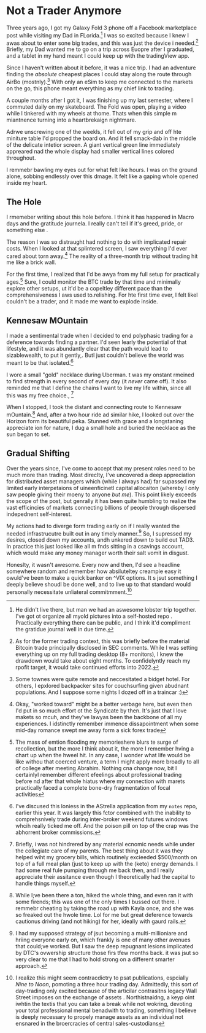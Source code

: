 # Not a Trader Anymore

Three years ago, I got my Galaxy Fold 3 phone off a Facebook marketplace post while visiting my Dad in FLorida.[^a] I was so excited because I knew I awas about to enter sone big trades, and this was just the device i needed.[^b] Briefly, my Dad wanted me to go on a trip across Euopre after I graduated, and a tablet in my hand meant I could keep up with the tradingView app.

Since I haven't written about it before, it was a nice trip. I had an adventure finding the _absolute_ cheapest places I could stay along the route through AirBo (mostnly).[^c] With only an eSim to keep me connected to the markets on the go, this phone meant everything as my chief link to trading.

A couple months after I got it,  I was finishing up my last semester, where I commuted daily on my skateboard. The Fold was open, playing a video while I tinkered with my wheels at thome. Thats when this simple m miantnence turning into a heartbrekaign nightmare.

Adrwe unscrewing one of the weekls, it fell out of my grip and off hte miniture table I'd propped the board on. And it fell smack-dab in the middle of the delicate intetior screen. A giant vertical green line immediately appreared nad the whole display had smaller vertical lines colored throughout.

I remmebr bawling my eyes out for what felt like hours. I was on the ground alone, sobbing endlessly over this dmage. It felt like a gaping whole opened inside my heart.

## The Hole

I rmemeber writing about this hole before. I think it has happered in Macro days and the gratitude journela. I really can't tell if it's greed, pride, or something else .

The reason I was so distraught had nothing to do with implicated repair costs. When I looked at that splintered screen, I saw everything I'd ever cared about torn away.[^d] The reality of a three-month trip without trading hit me like a brick wall.

For the first time, I realized that I'd be awya from my full setup for practically ages.[^e] Sure, I could monitor the BTC trade by that time and minimally explore other setups, ut it'd be a copeltley different pace than the comprehensiveness I aws used to.relishing. For hte first time ever, I felt likeI couldn't be a trader, and it made me want to explode inside.

## Kennesaw MOuntain

I made a sentimental trade when I decided to end polyphasic trading for a deference towards finding a partner. I'd seen learly the potential of that lifestyle, and it was abundantly clear that the path would lead to sizablewealth, to put it gently,. ButI just couldn't believe the world was meant to be that isolated.[^f]

I wore a small "gold" necklace during Uberman. t was my onstant rmeined to find strength in every second of every day (it _never_ came off). It also reminded me that I define the chains I want to live my life within, since all this was my free choice., [^g]

When I stopped, I took the distant and connecting route to Kennesaw mOuntain.[^h] And, after a two hour ride ad similar hike, I looked out over the Horizon form its beautiful peka. Stunned with grace and a longstaning appreciate ion for nature, I dug a small hole and buried the necklace as the sun began to set.


## Gradual Shifting

Over the years since, I've come to accept that my present roles need to be much more than trading. Most direclty, I've uncovered a deep appreciation for distributed asset managers which (while I always had) far supassed my limited early interpetaions of uineenficinetl capital allocaiton (whereby I only saw people giving their moeny to anyone _but me_). This point likely exceeds the scope of the post, but genrally it has been quite humbling to realize the vast efficincies of markets connecting billions of people through dispersed indepednent self-interest.

My actions had to diverge form trading early on if I really wanted the needed infrastrucutre built out in any timely manner.[^i] So, I supressed my desires, closed down my accounts, andh unkered down to build out TAD3. In practice this just looked like all m fnds sitting in a csavings account, which would make any money manager worth their salt vomit in disgust.

Honeslty, it wasn't awesome. Every now and then, I'd see a headline somewhere random and remember how absiluteltey creampie easy it owuld've been to make a quick banker on ^VIX options. It
s jsut something I deeply believe shoudl be done well, and to live up to that standard would personally necessitate unliateral commitmment.[^j]



[^a]: He didn't live there, but man we had an aswesome lobster trip together. I've got ot organize all myold pictures into a self-hosted repo . Practically everything there can be public, and I think it'd compliment the gratidue journal well in due time.

[^b]: As for the former trading context, this was briefly before the material Bitcoin trade principally disclosed in SEC comments. While I was setting everything up on my full trading desktop (8+ monitors), I knew the drawdown would take about eight months. To confidelyntly reach my rpofit target, it would take continued efforts into 2022.

[^c]: Some townes were quite remote and neccesitated a bidget hotel. For others, I epxlored backpacker sites for couchsurfing given abudnant populations. And I suppose some nights I dozed off in a traincar :)

[^d]: Okay, "worked toward" might be a better verbage here, but even then I'd put in so much effort ot the Syndicate by then. It's just that I love makets so mcuh, and they've lawyas been the backbone of all my experiences. I idstinctly remember immence dissapointment when some mid-day romance swept me away form a sick forex trade

[^e]: The mass of emtion flooding my memorieshere blurs te surge of recollection, but the more I think about it, the more I remember hving a chart up when the hweel hit. In any case, I wonder what life would be like withou that coerced venture, a term I might apply more broadly to all of college after meeting Abrahim. Nothing cna change now, bit I certainlyl remember different efeelings about professional trading before nd after that whole hiatus where my connection with marets practically faced a complete bone-dry fragmentation of focal activities

[^f]: I've discused this loniess in the AStrella application from my `notes` repo, earlier this year. It was largely this fctor combined with the inability to comprehsnively trade during inter-broker weekend futures windows whcih really ticked me off. And the poison pill on top of the crap was the abhorrent broker commissions.

[^g]: Briefly, i was not hindrered by any material ecnomic needs while under the collegiate care of my parents. The best thing about it was they helped wiht my grocery bills, which routinely excieeded $500/month on top of a full meal plan (just to keep up with the (keto) energy demands. I had some real fule pumping through me back then, and I really appreciate their assitance even though I theoretically had the capital to handle things myself.

[^h]: While I;ve been there a ton, hiked the whole thing, and even ran it with some firends; this was one of the only times I bussed out there. I remmebr cheating by taking  the road up with Kayla once, and she was so freaked out the hwole time. Lol for me but great deference towards cautionus driving (and not hiking) for her, ideally with gaurd rails.

[^i]: I had my supposed strategy of jsut becoming a multi-millioniare and hriing everyone early on, which frankly is one of many other avenues that could;ve worked. But I saw the deep repugnant lesions implicated by DTC's ovwership structure those firs tfew months back. it was jsut so very clear to me that I had to hold strong on a different smarter approach.

[^j]: I realize this might seem contracdictry to psat publications, espcially _Nine to Noon_, pomoting a three hour trading day. Admittedly, this sort of day-trading only excited because of the articilar contrasitns legacy Wall Street imposes on the exchange of assets . Northistnaidng, a keyp oint iwhtin the textis that you can take a break while not wokring, devoting your total professional mental benadwith to trading, something I believe is deeply necessary to propely manage assets as an individual not ensnared in the broercracies of central sales-custodians
